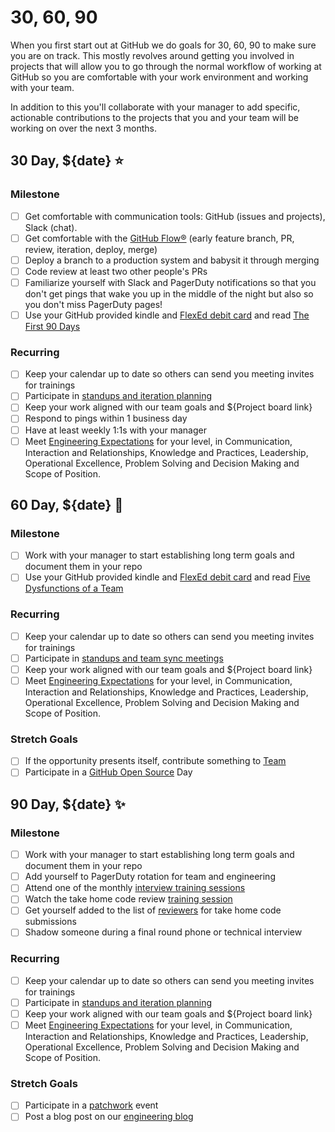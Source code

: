 # 30, 60, 90

When you first start out at GitHub we do goals for 30, 60, 90 to make sure you are on track. This mostly revolves around getting you involved in projects that will allow you to go through the normal workflow of working at GitHub so you are comfortable with your work environment and working with your team.

In addition to this you'll collaborate with your manager to add specific, actionable contributions to the projects that you and your team will be working on over the next 3 months.

## 30 Day, ${date} :star:

### Milestone
- [ ] Get comfortable with communication tools: GitHub (issues and projects), Slack (chat).
- [ ] Get comfortable with the [GitHub Flow®](https://guides.github.com/introduction/flow/) (early feature branch, PR, review, iteration, deploy, merge)
- [ ] Deploy a branch to a production system and babysit it through merging
- [ ] Code review at least two other people's PRs
- [ ] Familiarize yourself with Slack and PagerDuty notifications so that you don't get pings that wake you up in the middle of the night but also so you don't miss PagerDuty pages!
- [ ] Use your GitHub provided kindle and [FlexEd debit card](https://githubber.com/article/benefits-and-policies/benefits/Learning-and-Development/Learning-and-Development-Benefit-Overview#flexed-debit-card) and read [The First 90 Days](https://www.amazon.com/First-Days-Updated-Expanded-Strategies-ebook/dp/B00B6U63ZE/ref=tmm_kin_swatch_0?_encoding=UTF8&qid=&sr=)

### Recurring
- [ ] Keep your calendar up to date so others can send you meeting invites for trainings
- [ ] Participate in [standups and iteration planning](https://github.com/github/gitcoin/blob/master/docs/how_we_work.md#our-agile-workflow)
- [ ] Keep your work aligned with our team goals and ${Project board link}
- [ ] Respond to pings within 1 business day
- [ ] Have at least weekly 1:1s with your manager
- [ ] Meet [Engineering Expectations](https://githubber.com/article/crafts/engineering/structure/engineering-levels) for your level, in Communication, Interaction and Relationships, Knowledge and Practices, Leadership, Operational Excellence, Problem Solving and Decision Making and Scope of Position.

## 60 Day, ${date} :star2:

### Milestone

- [ ] Work with your manager to start establishing long term goals and document them in your repo
- [ ] Use your GitHub provided kindle and [FlexEd debit card](https://githubber.com/article/benefits-and-policies/benefits/Learning-and-Development/Learning-and-Development-Benefit-Overview#flexed-debit-card) and read [Five Dysfunctions of a Team](https://www.amazon.com/Five-Dysfunctions-Team-Enhanced-Leadership-ebook/dp/B006960LQW/ref=sr_1_1_twi_kin_2?ie=UTF8&qid=1484867047&sr=8-1&keywords=5+dysfunctions+of+a+team)

### Recurring
- [ ] Keep your calendar up to date so others can send you meeting invites for trainings
- [ ] Participate in [standups and team sync meetings](https://github.com/github/gitcoin/blob/master/docs/how_we_work.md#our-agile-workflow)
- [ ] Keep your work aligned with our team goals and ${Project board link}
- [ ] Meet [Engineering Expectations](https://githubber.com/article/crafts/engineering/structure/engineering-levels) for your level, in Communication, Interaction and Relationships, Knowledge and Practices, Leadership, Operational Excellence, Problem Solving and Decision Making and Scope of Position.

### Stretch Goals
- [ ] If the opportunity presents itself, contribute something to [Team](https://team.githubapp.com/)
- [ ] Participate in a [GitHub Open Source](https://team.githubapp.com/posts/29343) Day

## 90 Day, ${date} :sparkles:

### Milestone
- [ ] Work with your manager to start establishing long term goals and document them in your repo
- [ ] Add yourself to PagerDuty rotation for team and engineering
- [ ] Attend one of the monthly [interview training sessions](https://github.com/github/talent-acquisition/issues?utf8=%E2%9C%93&q=is%3Aissue%20is%3Aopen%20interview%20training%20)
- [ ] Watch the take home code review [training session](https://githubber.tv/github/reviewing-the-application-engineer-interview-take-home-exercise)
- [ ] Get yourself added to the list of [reviewers](https://github.com/orgs/github-interviews/teams/app-eng-take-home-reviewers) for take home code submissions
- [ ] Shadow someone during a final round phone or technical interview

### Recurring
- [ ] Keep your calendar up to date so others can send you meeting invites for trainings
- [ ] Participate in [standups and iteration planning](https://github.com/github/gitcoin/blob/master/docs/how_we_work.md#our-agile-workflow)
- [ ] Keep your work aligned with our team goals and ${Project board link}
- [ ] Meet [Engineering Expectations](https://githubber.com/article/crafts/engineering/structure/engineering-levels) for your level, in Communication, Interaction and Relationships, Knowledge and Practices, Leadership, Operational Excellence, Problem Solving and Decision Making and Scope of Position.

### Stretch Goals
- [ ] Participate in a [patchwork](https://github.com/github/Patchwork) event
- [ ] Post a blog post on our [engineering blog](https://githubengineering.com/)
